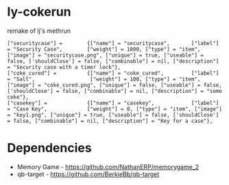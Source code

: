 # ly-cokerun
remake of lj's methrun






	["securitycase"] =        {["name"] = "securitycase",       ["label"] = "Security Case",        ["weight"] = 1000, ["type"] = "item", ["image"] = "securitycase.png", ["unique"] = true, ["useable"] = false, ['shouldClose'] = false, ["combinable"] = nil, ["description"] = "Security case with a timer lock"},
    ["coke_cured"] =          {["name"] = "coke_cured",         ["label"] = "Salt",                  ["weight"] = 100, ["type"] = "item", ["image"] = "coke_cured.png", ["unique"] = false, ["useable"] = false, ['shouldClose'] = false, ["combinable"] = nil, ["description"] = "some coke"},
    ["casekey"] =             {["name"] = "casekey",            ["label"] = "Case Key",             ["weight"] = 0, ["type"] = "item", ["image"] = "key1.png", ["unique"] = true, ["useable"] = false, ['shouldClose'] = false, ["combinable"] = nil, ["description"] = "Key for a case"},












# Dependencies
* Memory Game - https://github.com/NathanERP/memorygame_2
* qb-target - https://github.com/BerkieBb/qb-target
